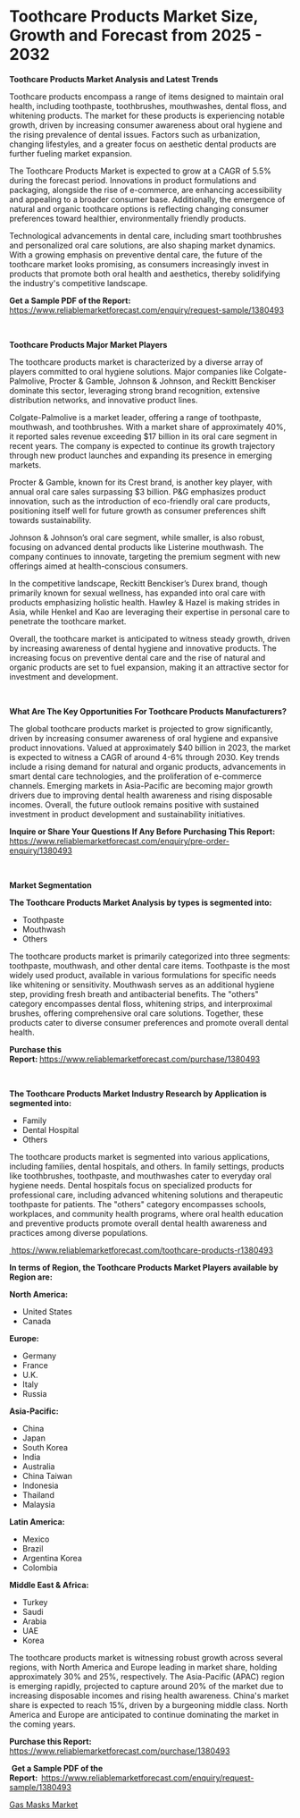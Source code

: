 <p><h1>Toothcare Products Market Size, Growth and Forecast from 2025 - 2032</h1></p><p><strong>Toothcare Products Market Analysis and Latest Trends</strong></p>
<p><p>Toothcare products encompass a range of items designed to maintain oral health, including toothpaste, toothbrushes, mouthwashes, dental floss, and whitening products. The market for these products is experiencing notable growth, driven by increasing consumer awareness about oral hygiene and the rising prevalence of dental issues. Factors such as urbanization, changing lifestyles, and a greater focus on aesthetic dental products are further fueling market expansion.</p><p>The Toothcare Products Market is expected to grow at a CAGR of 5.5% during the forecast period. Innovations in product formulations and packaging, alongside the rise of e-commerce, are enhancing accessibility and appealing to a broader consumer base. Additionally, the emergence of natural and organic toothcare options is reflecting changing consumer preferences toward healthier, environmentally friendly products. </p><p>Technological advancements in dental care, including smart toothbrushes and personalized oral care solutions, are also shaping market dynamics. With a growing emphasis on preventive dental care, the future of the toothcare market looks promising, as consumers increasingly invest in products that promote both oral health and aesthetics, thereby solidifying the industry's competitive landscape.</p></p>
<p><strong>Get a Sample PDF of the Report:&nbsp;</strong> <a href="https://www.reliablemarketforecast.com/enquiry/request-sample/1380493?utm_campaign=2314&utm_medium=2&utm_source=Github&utm_content=ia&utm_term=05042025&utm_id=toothcare-products">https://www.reliablemarketforecast.com/enquiry/request-sample/1380493</a></p>
<p>&nbsp;</p>
<p><strong>Toothcare Products Major Market Players</strong></p>
<p><p>The toothcare products market is characterized by a diverse array of players committed to oral hygiene solutions. Major companies like Colgate-Palmolive, Procter & Gamble, Johnson & Johnson, and Reckitt Benckiser dominate this sector, leveraging strong brand recognition, extensive distribution networks, and innovative product lines. </p><p>Colgate-Palmolive is a market leader, offering a range of toothpaste, mouthwash, and toothbrushes. With a market share of approximately 40%, it reported sales revenue exceeding $17 billion in its oral care segment in recent years. The company is expected to continue its growth trajectory through new product launches and expanding its presence in emerging markets.</p><p>Procter & Gamble, known for its Crest brand, is another key player, with annual oral care sales surpassing $3 billion. P&G emphasizes product innovation, such as the introduction of eco-friendly oral care products, positioning itself well for future growth as consumer preferences shift towards sustainability.</p><p>Johnson & Johnson’s oral care segment, while smaller, is also robust, focusing on advanced dental products like Listerine mouthwash. The company continues to innovate, targeting the premium segment with new offerings aimed at health-conscious consumers.</p><p>In the competitive landscape, Reckitt Benckiser’s Durex brand, though primarily known for sexual wellness, has expanded into oral care with products emphasizing holistic health. Hawley & Hazel is making strides in Asia, while Henkel and Kao are leveraging their expertise in personal care to penetrate the toothcare market.</p><p>Overall, the toothcare market is anticipated to witness steady growth, driven by increasing awareness of dental hygiene and innovative products. The increasing focus on preventive dental care and the rise of natural and organic products are set to fuel expansion, making it an attractive sector for investment and development.</p></p>
<p>&nbsp;</p>
<p><strong>What Are The Key Opportunities For Toothcare Products Manufacturers?</strong></p>
<p><p>The global toothcare products market is projected to grow significantly, driven by increasing consumer awareness of oral hygiene and expansive product innovations. Valued at approximately $40 billion in 2023, the market is expected to witness a CAGR of around 4-6% through 2030. Key trends include a rising demand for natural and organic products, advancements in smart dental care technologies, and the proliferation of e-commerce channels. Emerging markets in Asia-Pacific are becoming major growth drivers due to improving dental health awareness and rising disposable incomes. Overall, the future outlook remains positive with sustained investment in product development and sustainability initiatives.</p></p>
<p><strong>Inquire or Share Your Questions If Any Before Purchasing This Report:</strong> <a href="https://www.reliablemarketforecast.com/enquiry/pre-order-enquiry/1380493?utm_campaign=2314&utm_medium=2&utm_source=Github&utm_content=ia&utm_term=05042025&utm_id=toothcare-products">https://www.reliablemarketforecast.com/enquiry/pre-order-enquiry/1380493</a></p>
<p>&nbsp;</p>
<p><strong>Market Segmentation</strong></p>
<p><strong>The Toothcare Products Market Analysis by types is segmented into:</strong></p>
<p><ul><li>Toothpaste</li><li>Mouthwash</li><li>Others</li></ul></p>
<p><p>The toothcare products market is primarily categorized into three segments: toothpaste, mouthwash, and other dental care items. Toothpaste is the most widely used product, available in various formulations for specific needs like whitening or sensitivity. Mouthwash serves as an additional hygiene step, providing fresh breath and antibacterial benefits. The "others" category encompasses dental floss, whitening strips, and interproximal brushes, offering comprehensive oral care solutions. Together, these products cater to diverse consumer preferences and promote overall dental health.</p></p>
<p><strong>Purchase this Report:&nbsp;</strong><a href="https://www.reliablemarketforecast.com/purchase/1380493?utm_campaign=2314&utm_medium=2&utm_source=Github&utm_content=ia&utm_term=05042025&utm_id=toothcare-products">https://www.reliablemarketforecast.com/purchase/1380493</a></p>
<p>&nbsp;</p>
<p><strong>The Toothcare Products Market Industry Research by Application is segmented into:</strong></p>
<p><ul><li>Family</li><li>Dental Hospital</li><li>Others</li></ul></p>
<p><p>The toothcare products market is segmented into various applications, including families, dental hospitals, and others. In family settings, products like toothbrushes, toothpaste, and mouthwashes cater to everyday oral hygiene needs. Dental hospitals focus on specialized products for professional care, including advanced whitening solutions and therapeutic toothpaste for patients. The "others" category encompasses schools, workplaces, and community health programs, where oral health education and preventive products promote overall dental health awareness and practices among diverse populations.</p></p>
<p><a href="https://www.reliablemarketforecast.com/toothcare-products-r1380493?utm_campaign=2314&utm_medium=2&utm_source=Github&utm_content=ia&utm_term=05042025&utm_id=toothcare-products">&nbsp;https://www.reliablemarketforecast.com/toothcare-products-r1380493</a></p>
<p><strong>In terms of Region, the Toothcare Products Market Players available by Region are:</strong></p>
<p>
    <p> <strong> North America: </strong>
        <ul>
            <li>United States</li>
            <li>Canada</li>
        </ul>
        </p> 
    <p> <strong> Europe: </strong>
        <ul>
            <li>Germany</li>
            <li>France</li>
            <li>U.K.</li>
            <li>Italy</li>
            <li>Russia</li>
        </ul>
        </p> 
    <p> <strong> Asia-Pacific: </strong>
        <ul>
            <li>China</li>
            <li>Japan</li>
            <li>South Korea</li>
            <li>India</li>
            <li>Australia</li>
            <li>China Taiwan</li>
            <li>Indonesia</li>
            <li>Thailand</li>
            <li>Malaysia</li>
        </ul>
        </p> 
    <p> <strong> Latin America: </strong>
        <ul>
            <li>Mexico</li>
            <li>Brazil</li>
            <li>Argentina Korea</li>
            <li>Colombia</li>
        </ul>
        </p> 
    <p> <strong> Middle East & Africa: </strong>
        <ul>
            <li>Turkey</li>
            <li>Saudi</li>
            <li>Arabia</li>
            <li>UAE</li>
            <li>Korea</li>
        </ul>
    </p>
    </p>
<p><p>The toothcare products market is witnessing robust growth across several regions, with North America and Europe leading in market share, holding approximately 30% and 25%, respectively. The Asia-Pacific (APAC) region is emerging rapidly, projected to capture around 20% of the market due to increasing disposable incomes and rising health awareness. China's market share is expected to reach 15%, driven by a burgeoning middle class. North America and Europe are anticipated to continue dominating the market in the coming years.</p></p>
<p><strong>Purchase this Report: </strong><a href="https://www.reliablemarketforecast.com/purchase/1380493?utm_campaign=2314&utm_medium=2&utm_source=Github&utm_content=ia&utm_term=05042025&utm_id=toothcare-products">https://www.reliablemarketforecast.com/purchase/1380493</a></p>
<p>&nbsp;<strong>Get a Sample PDF of the Report:&nbsp;&nbsp;</strong><a href="https://www.reliablemarketforecast.com/enquiry/request-sample/1380493?utm_campaign=2314&utm_medium=2&utm_source=Github&utm_content=ia&utm_term=05042025&utm_id=toothcare-products">https://www.reliablemarketforecast.com/enquiry/request-sample/1380493</a></p>
<p><strong></strong></p>
<p><p><a href="https://github.com/semiensamuel72378/Market-Research-Report-List-1/blob/main/gas-masks-market.md?utm_campaign=2314&utm_medium=2&utm_source=Github&utm_content=ia&utm_term=05042025&utm_id=toothcare-products">Gas Masks Market</a></p></p>